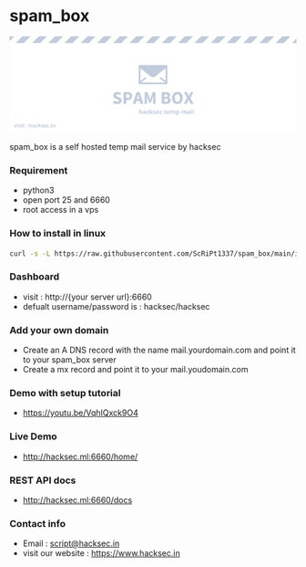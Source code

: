 # spam_box
![Screenshot](https://raw.githubusercontent.com/ScRiPt1337/spam_box/main/banner.png)

spam_box is a self hosted temp mail service by hacksec

### Requirement

- python3
- open port 25 and 6660
- root access in a vps 

### How to install in linux
```bash
curl -s -L https://raw.githubusercontent.com/ScRiPt1337/spam_box/main/install.sh | bash
```

### Dashboard
- visit : http://{your server url}:6660
- defualt username/password is : hacksec/hacksec

### Add your own domain
- Create an A DNS record with the name mail.yourdomain.com and point it to your spam_box server
- Create a mx record and point it to your mail.youdomain.com

### Demo with setup tutorial
- https://youtu.be/VqhIQxck9O4

### Live Demo
- http://hacksec.ml:6660/home/

### REST API docs
- http://hacksec.ml:6660/docs

### Contact info 
- Email : script@hacksec.in
- visit our website : https://www.hacksec.in
